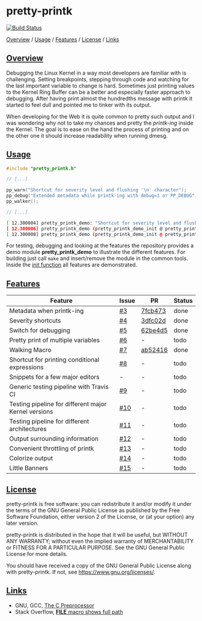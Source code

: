 # pretty-printk

[![Build Status](https://travis-ci.org/tpiekarski/pretty-printk.svg?branch=master)](https://travis-ci.org/tpiekarski/pretty-printk)

[Overview](#overview) / [Usage](#usage) / [Features](#features) / [License](#license) / [Links](#links)

## [Overview](#overview)

Debugging the Linux Kernel in a way most developers are familiar with is challenging. Setting breakpoints, stepping
through code and watching for the last important variable to change is hard. Sometimes just printing values to the
Kernel Ring Buffer can be a better and especially faster approach to debugging. After having print almost the
hundredths message with printk it started to feel dull and pointed me to tinker with its output.

When developing for the Web it is quite common to pretty such output and I was wondering why not to take my chances
and pretty the *printk-ing* inside the Kernel. The goal is to ease on the hand the process of printing and on the
other one it should increase readability when running dmesg.

## [Usage](#usage-testing-playing)

```c
#include "pretty_printk.h"

// [...]

pp_warn("Shortcut for severity level and flushing '\n' character");
pp_debug("Extended metadata while printk-ing with debug=1 or PP_DEBUG");
pp_walker();

// [...]
```

```sh
[ 12.300004] pretty_printk_demo: "Shortcut for severity level and flushing '\n' character"
[ 12.300006] pretty_printk_demo (pretty_printk_demo_init @ pretty_printk_demo.c, 62): "Extended metadata while printk-ing with debug=1 or PP_DEBUG"
[ 12.300008] pretty_printk_demo (pretty_printk_demo_init @ pretty_printk_demo.c, 63): "It worked up to this line"
```

For testing, debugging and looking at the features the repository provides a demo module **pretty_printk_demo** to
illustrate the different features. For building just call ```make``` and insert/remove the module in the common tools.
Inside the [init function](https://github.com/tpiekarski/pretty-printk/blob/master/pretty_printk_demo.c#L36) all features 
are demonstrated.

## [Features](#features)

Feature|Issue|PR|Status
---|---|---|---
Metadata when printk-ing| [#3](https://github.com/tpiekarski/pretty-printk/issues/3) | [7fcb473](https://github.com/tpiekarski/pretty-printk/commit/7fcb4734ef52453069d364074a28a5c6273242f6) | done
Severity shortcuts| [#4](https://github.com/tpiekarski/pretty-printk/issues/4) | [3dfc02d](https://github.com/tpiekarski/pretty-printk/commit/3dfc02d468fdc9c401f3b24c3c3b9a15b3043bce) | done
Switch for debugging| [#5](https://github.com/tpiekarski/pretty-printk/issues/5) | [62be4d5](https://github.com/tpiekarski/pretty-printk/commit/62be4d5c13a6e5bb1de8cc8e2a8fc95c28b7cf53) | done
Pretty print of multiple variables| [#6](https://github.com/tpiekarski/pretty-printk/issues/6) | - | todo
Walking Macro| [#7](https://github.com/tpiekarski/pretty-printk/issues/7) | [ab52416](https://github.com/tpiekarski/pretty-printk/commit/ab5241608e3c6915424e9311a4b499a843b20166) | done
Shortcut for printing conditional expressions | [#8](https://github.com/tpiekarski/pretty-printk/issues/8) | - | todo
Snippets for a few major editors | - | - | todo
Generic testing pipeline with Travis CI | [#9](https://github.com/tpiekarski/pretty-printk/issues/9) | - | todo
Testing pipeline for different major Kernel versions | [#10](https://github.com/tpiekarski/pretty-printk/issues/10) | - | todo
Testing pipeline for different architectures | [#11](https://github.com/tpiekarski/pretty-printk/issues/11) | - | todo
Output surrounding information | [#12](https://github.com/tpiekarski/pretty-printk/issues/12) | - | todo
Convenient throttling of printk | [#13](https://github.com/tpiekarski/pretty-printk/issues/13) | - | todo
Colorize output | [#14](https://github.com/tpiekarski/pretty-printk/issues/14) | - | todo
Little Banners | [#15](https://github.com/tpiekarski/pretty-printk/issues/15) | - | todo

## [License](#license)

pretty-printk is free software: you can redistribute it and/or modify it under the terms of the GNU General Public
License as published by the Free Software Foundation, either version 2 of the License, or (at your option) any later
version.

pretty-printk is distributed in the hope that it will be useful, but WITHOUT ANY WARRANTY; without even the implied
warranty of MERCHANTABILITY or FITNESS FOR A PARTICULAR PURPOSE. See the GNU General Public License for more details.

You should have received a copy of the GNU General Public License along with pretty-printk.
If not, see [<https://www.gnu.org/licenses/>](https://www.gnu.org/licenses/).

## [Links](#links)

- GNU, GCC, [The C Preprocessor](https://gcc.gnu.org/onlinedocs/cpp/index.html#SEC_Contents)
- Stack Overflow, [__FILE__ macro shows full path](https://stackoverflow.com/questions/8487986/file-macro-shows-full-path)
